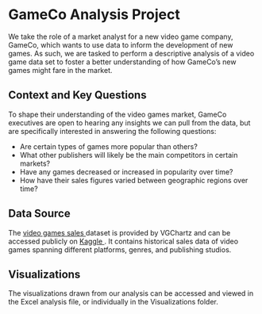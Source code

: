 # GameCo Analysis Project
We take the role of a market analyst for a new video game company, GameCo, which wants to use data to inform the development of new games. As such, we are tasked to perform a descriptive analysis of a video game data set to foster a better understanding of how GameCo’s new games might fare in the market.

## Context and Key Questions
To shape their understanding of the video games market, GameCo executives are open to hearing any insights we can pull from the data, but are specifically interested in answering the following questions:

* Are certain types of games more popular than others?
* What other publishers will likely be the main competitors in certain markets?
* Have any games decreased or increased in popularity over time?
* How have their sales figures varied between geographic regions over time?

## Data Source
The <a href="https://docs.google.com/spreadsheets/d/1W0WxD6WMc4hNqPUVTwGS--kvqipTS7Z-/edit?usp=sharing&ouid=115605502126220658348&rtpof=true&sd=true">video games sales </a>dataset is provided by VGChartz and can be accessed publicly on <a href="https://www.kaggle.com/datasets/gregorut/videogamesales"> Kaggle </a>. It contains historical sales data of video games spanning different platforms, genres, and publishing studios. 

## Visualizations
The visualizations drawn from our analysis can be accessed and viewed in the Excel analysis file, or individually in the Visualizations folder.
